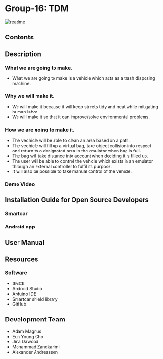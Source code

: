 # Group-16: TDM 

![readme](https://user-images.githubusercontent.com/72136631/119411943-80d96780-bceb-11eb-8fdc-7ebe44c88666.png)

## Contents

## Description 
### What we are going to make.
- What we are going to make is a vehicle which acts as a trash disposing machine. 

### Why we will make it. 
- We will make it because it will keep streets tidy and neat while mitigating human labor.
- We will make it so that it can improve/solve environmental problems.

### How we are going to make it. 
- The vechicle will be able to clean an area based on a path. 
- The vechicle will fill up a virtual bag, take object collision into respect and return to a designated area in the emulator when bag is full.
- The bag will take distance into account when deciding it is filled up. 
- The user will be able to control the vehicle which exists in an emulator through an external controller to fulfil its purpose. 
- It will also be possible to take manual control of the vehicle.

### Demo Video

## Installation Guide for Open Source Developers

### Smartcar

### Android app 

## User Manual

## Resources
### Software
- SMCE
- Android Studio
- Arduino IDE
- Smartcar shield library
- GitHub

## Development Team 
- Adam Magnus
- Eun Young Cho
- Jina Dawood
- Mohammad Zandkarimi
- Alexander Andreasson


